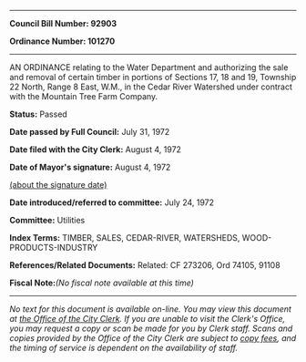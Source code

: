 

********

**Council Bill Number: 92903**
   
**Ordinance Number: 101270**
********

 AN ORDINANCE relating to the Water Department and authorizing the sale and removal of certain timber in portions of Sections 17, 18 and 19, Township 22 North, Range 8 East, W.M., in the Cedar River Watershed under contract with the Mountain Tree Farm Company.

**Status:** Passed
   
**Date passed by Full Council:** July 31, 1972
   
**Date filed with the City Clerk:** August 4, 1972
   
**Date of Mayor's signature:** August 4, 1972
   
[(about the signature date)](/~public/approvaldate.htm)
   
   
   
**Date introduced/referred to committee:** July 24, 1972
   
**Committee:** Utilities
   
   
**Index Terms:** TIMBER, SALES, CEDAR-RIVER, WATERSHEDS, WOOD-PRODUCTS-INDUSTRY

**References/Related Documents:** Related: CF 273206, Ord 74105, 91108

**Fiscal Note:**_(No fiscal note available at this time)_
********

_No text for this document is available on-line. You may view this document at [the Office of the City Clerk](http://www.seattle.gov/leg/clerk/contactUs.htm). If you are unable to visit the Clerk's Office, you may request a copy or scan be made for you by Clerk staff. Scans and copies provided by the Office of the City Clerk are subject to [copy fees](http://clerk.seattle.gov/~public/clerkfees.htm), and the timing of service is dependent on the availability of staff._

